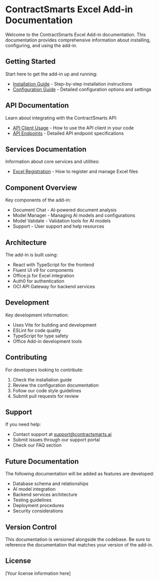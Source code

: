 # ContractSmarts Excel Add-in Documentation

Welcome to the ContractSmarts Excel Add-in documentation. This documentation provides comprehensive information about installing, configuring, and using the add-in.

## Getting Started

Start here to get the add-in up and running:

- [Installation Guide](setup/installation.md) - Step-by-step installation instructions
- [Configuration Guide](setup/configuration.md) - Detailed configuration options and settings

## API Documentation

Learn about integrating with the ContractSmarts API:

- [API Client Usage](api/client-usage.md) - How to use the API client in your code
- [API Endpoints](api/endpoints.md) - Detailed API endpoint specifications

## Services Documentation

Information about core services and utilities:

- [Excel Registration](services/excel-registration.md) - How to register and manage Excel files

## Component Overview

Key components of the add-in:

- Document Chat - AI-powered document analysis
- Model Manager - Managing AI models and configurations
- Model Validate - Validation tools for AI models
- Support - User support and help resources

## Architecture

The add-in is built using:

- React with TypeScript for the frontend
- Fluent UI v9 for components
- Office.js for Excel integration
- Auth0 for authentication
- OCI API Gateway for backend services

## Development

Key development information:

- Uses Vite for building and development
- ESLint for code quality
- TypeScript for type safety
- Office Add-in development tools

## Contributing

For developers looking to contribute:

1. Check the installation guide
2. Review the configuration documentation
3. Follow our code style guidelines
4. Submit pull requests for review

## Support

If you need help:

- Contact support at support@contractsmarts.ai
- Submit issues through our support portal
- Check our FAQ section

## Future Documentation

The following documentation will be added as features are developed:

- Database schema and relationships
- AI model integration
- Backend services architecture
- Testing guidelines
- Deployment procedures
- Security considerations

## Version Control

This documentation is versioned alongside the codebase. Be sure to reference the documentation that matches your version of the add-in.

## License

[Your license information here]

